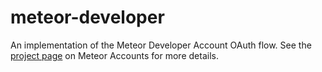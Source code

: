 # meteor-developer

An implementation of the Meteor Developer Account OAuth flow. See the
[project page](https://www.meteor.com/accounts) on Meteor Accounts for
more details.